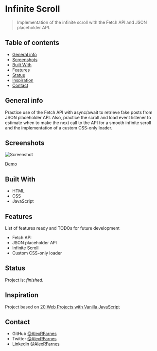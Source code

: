 # Infinite Scroll

> Implementation of the infinite scroll with the Fetch API and JSON placeholder API.

## Table of contents

- [General info](#general-info)
- [Screenshots](#screenshots)
- [Built With](#built-with)
- [Features](#features)
- [Status](#status)
- [Inspiration](#inspiration)
- [Contact](#contact)

## General info

Practice use of the Fetch API with async/await to retrieve fake posts from JSON placeholder API. Also, practice the scroll and load event listener to estimate when to make the next call to the API for a smooth infinite scroll and the implementation of a custom CSS-only loader.

## Screenshots

![Screenshot]()

[Demo]()

## Built With

- HTML
- CSS
- JavaScript

## Features

List of features ready and TODOs for future development

- Fetch API
- JSON placeholder API
- Infinite Scroll
- Custom CSS-only loader

## Status

Project is: _finished_.

## Inspiration

Project based on [20 Web Projects with Vanilla JavaScript](https://www.udemy.com/course/web-projects-with-vanilla-javascript/)

## Contact

- GitHub [@AlexRFarnes](https://github.com/AlexRFarnes)
- Twitter [@AlexRFarnes](https://twitter.com/alexrfarnes)
- Linkedin [@AlexRFarnes](https://www.linkedin.com/in/alexrfarnes/)
